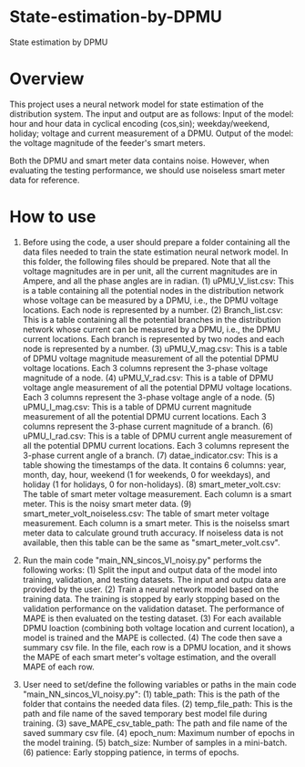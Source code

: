 # State-estimation-by-DPMU
State estimation by DPMU

# Overview
This project uses a neural network model for state estimation of the distribution system. The input and output are as follows:
Input of the model: hour and hour data in cyclical encoding (cos,sin); weekday/weekend, holiday; voltage and current measurement of a DPMU.
Output of the model: the voltage magnitude of the feeder's smart meters.

Both the DPMU and smart meter data contains noise. However, when evaluating the testing performance, we should use noiseless smart meter data for reference.

# How to use
1. Before using the code, a user should prepare a folder containing all the data files needed to train the state estimation neural network model. In this folder, the following files should be prepared. Note that all the voltage magnitudes are in per unit, all the current magnitudes are in Ampere, and all the phase angles are in radian.
(1) uPMU_V_list.csv: This is a table containing all the potential nodes in the distribution network whose voltage can be measured by a DPMU, i.e., the DPMU voltage locations. Each node is represented by a number.
(2) Branch_list.csv: This is a table containing all the potential branches in the distribution network whose current can be measured by a DPMU, i.e., the DPMU current locations. Each branch is represented by two nodes and each node is represented by a number.
(3) uPMU_V_mag.csv: This is a table of DPMU voltage magnitude measurement of all the potential DPMU voltage locations. Each 3 columns represent the 3-phase voltage magnitude of a node.
(4) uPMU_V_rad.csv: This is a table of DPMU voltage angle measurement of all the potential DPMU voltage locations. Each 3 columns represent the 3-phase voltage angle of a node.
(5) uPMU_I_mag.csv: This is a table of DPMU current magnitude measurement of all the potential DPMU current locations. Each 3 columns represent the 3-phase current magnitude of a branch.
(6) uPMU_I_rad.csv: This is a table of DPMU current angle measurement of all the potential DPMU current locations. Each 3 columns represent the 3-phase current angle of a branch.
(7) datae_indicator.csv: This is a table showing the timestamps of the data. It contains 6 columns: year, month, day, hour, weekend (1 for weekends, 0 for weekdays), and holiday (1 for holidays, 0 for non-holidays). 
(8) smart_meter_volt.csv: The table of smart meter voltage measurement. Each column is a smart meter. This is the noisy smart meter data.
(9) smart_meter_volt_noiseless.csv: The table of smart meter voltage measurement. Each column is a smart meter. This is the noiselss smart meter data to calculate ground truth accuracy. If noiseless data is not available, then this table can be the same as "smart_meter_volt.csv".


2. Run the main code "main_NN_sincos_VI_noisy.py" performs the following works:
(1) Split the input and output data of the model into training, validation, and testing datasets. The input and outpu data are provided by the user.
(2) Train a neural network model based on the training data. The training is stopped by early stopping based on the validation performance on the validation dataset. The performance of MAPE is then evaluated on the testing dataset.
(3) For each available DPMU loaction (combining both voltage location and current location), a model is trained and the MAPE is collected.
(4) The code then save a summary csv file. In the file, each row is a DPMU location, and it shows the MAPE of each smart meter's voltage estimation, and the overall MAPE of each row.

3. User need to set/define the following variables or paths in the main code "main_NN_sincos_VI_noisy.py":
(1) table_path: This is the path of the folder that contains the needed data files.
(2) temp_file_path: This is the path and file name of the saved temporary best model file during training.
(3) save_MAPE_csv_table_path: The path and file name of the saved summary csv file.
(4) epoch_num: Maximum number of epochs in the model training.
(5) batch_size: Number of samples in a mini-batch.
(6) patience: Early stopping patience, in terms of epochs.

